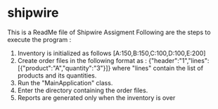 # shipwire

This is a ReadMe file of Shipwire Assigment
Following are the steps to execute the program :

1. Inventory is initialized as follows [A:150,B:150,C:100,D:100,E:200]
2. Create order files in the following format as :
    {"header":"1","lines":[{"product":"A","quantity":"3"}]}
where "lines" contain the list of products and its quantities.
3. Run the "MainApplication" class.
4. Enter the directory containing the order files.
5. Reports are generated only when the inventory is over
